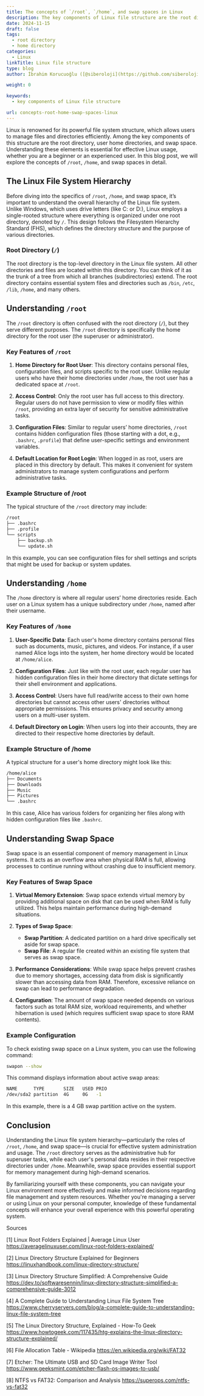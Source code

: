 ```yaml
---
title: The concepts of `/root`, `/home`, and swap spaces in Linux
description: The key components of Linux file structure are the root directory, user home directories, and swap space.
date: 2024-11-15
draft: false
tags:
  - root directory
  - home directory
categories:
  - Linux
linkTitle: Linux file structure
type: blog
author: İbrahim Korucuoğlu ([@siberoloji](https://github.com/siberoloji))

weight: 0

keywords:
  - key components of Linux file structure

url: concepts-root-home-swap-spaces-linux
---
```

Linux is renowned for its powerful file system structure, which allows users to manage files and directories efficiently. Among the key components of this structure are the root directory, user home directories, and swap space. Understanding these elements is essential for effective Linux usage, whether you are a beginner or an experienced user. In this blog post, we will explore the concepts of `/root`, `/home`, and swap spaces in detail.

## The Linux File System Hierarchy

Before diving into the specifics of `/root`, `/home`, and swap space, it’s important to understand the overall hierarchy of the Linux file system. Unlike Windows, which uses drive letters (like C: or D:), Linux employs a single-rooted structure where everything is organized under one root directory, denoted by `/`. This design follows the Filesystem Hierarchy Standard (FHS), which defines the directory structure and the purpose of various directories.

### Root Directory (`/`)

The root directory is the top-level directory in the Linux file system. All other directories and files are located within this directory. You can think of it as the trunk of a tree from which all branches (subdirectories) extend. The root directory contains essential system files and directories such as `/bin`, `/etc`, `/lib`, `/home`, and many others.

## Understanding `/root`

The `/root` directory is often confused with the root directory (`/`), but they serve different purposes. The `/root` directory is specifically the home directory for the root user (the superuser or administrator).

### Key Features of `/root`

1. **Home Directory for Root User**: This directory contains personal files, configuration files, and scripts specific to the root user. Unlike regular users who have their home directories under `/home`, the root user has a dedicated space at `/root`.

2. **Access Control**: Only the root user has full access to this directory. Regular users do not have permission to view or modify files within `/root`, providing an extra layer of security for sensitive administrative tasks.

3. **Configuration Files**: Similar to regular users’ home directories, `/root` contains hidden configuration files (those starting with a dot, e.g., `.bashrc`, `.profile`) that define user-specific settings and environment variables.

4. **Default Location for Root Login**: When logged in as root, users are placed in this directory by default. This makes it convenient for system administrators to manage system configurations and perform administrative tasks.

### Example Structure of /root

The typical structure of the `/root` directory may include:

```bash
/root
├── .bashrc
├── .profile
└── scripts
    ├── backup.sh
    └── update.sh
```

In this example, you can see configuration files for shell settings and scripts that might be used for backup or system updates.

## Understanding `/home`

The `/home` directory is where all regular users’ home directories reside. Each user on a Linux system has a unique subdirectory under `/home`, named after their username.

### Key Features of `/home`

1. **User-Specific Data**: Each user's home directory contains personal files such as documents, music, pictures, and videos. For instance, if a user named Alice logs into the system, her home directory would be located at `/home/alice`.

2. **Configuration Files**: Just like with the root user, each regular user has hidden configuration files in their home directory that dictate settings for their shell environment and applications.

3. **Access Control**: Users have full read/write access to their own home directories but cannot access other users' directories without appropriate permissions. This ensures privacy and security among users on a multi-user system.

4. **Default Directory on Login**: When users log into their accounts, they are directed to their respective home directories by default.

### Example Structure of /home

A typical structure for a user's home directory might look like this:

```bash
/home/alice
├── Documents
├── Downloads
├── Music
├── Pictures
└── .bashrc
```

In this case, Alice has various folders for organizing her files along with hidden configuration files like `.bashrc`.

## Understanding Swap Space

Swap space is an essential component of memory management in Linux systems. It acts as an overflow area when physical RAM is full, allowing processes to continue running without crashing due to insufficient memory.

### Key Features of Swap Space

1. **Virtual Memory Extension**: Swap space extends virtual memory by providing additional space on disk that can be used when RAM is fully utilized. This helps maintain performance during high-demand situations.

2. **Types of Swap Space**:
   - **Swap Partition**: A dedicated partition on a hard drive specifically set aside for swap space.
   - **Swap File**: A regular file created within an existing file system that serves as swap space.

3. **Performance Considerations**: While swap space helps prevent crashes due to memory shortages, accessing data from disk is significantly slower than accessing data from RAM. Therefore, excessive reliance on swap can lead to performance degradation.

4. **Configuration**: The amount of swap space needed depends on various factors such as total RAM size, workload requirements, and whether hibernation is used (which requires sufficient swap space to store RAM contents).

### Example Configuration

To check existing swap space on a Linux system, you can use the following command:

```bash
swapon --show
```

This command displays information about active swap areas:

```bash
NAME      TYPE       SIZE   USED PRIO
/dev/sda2 partition  4G     0G   -1
```

In this example, there is a 4 GB swap partition active on the system.

## Conclusion

Understanding the Linux file system hierarchy—particularly the roles of `/root`, `/home`, and swap space—is crucial for effective system administration and usage. The `/root` directory serves as the administrative hub for superuser tasks, while each user's personal data resides in their respective directories under `/home`. Meanwhile, swap space provides essential support for memory management during high-demand scenarios.

By familiarizing yourself with these components, you can navigate your Linux environment more effectively and make informed decisions regarding file management and system resources. Whether you're managing a server or using Linux on your personal computer, knowledge of these fundamental concepts will enhance your overall experience with this powerful operating system.

Sources

[1] Linux Root Folders Explained | Average Linux User <https://averagelinuxuser.com/linux-root-folders-explained/>

[2] Linux Directory Structure Explained for Beginners <https://linuxhandbook.com/linux-directory-structure/>

[3] Linux Directory Structure Simplified: A Comprehensive Guide <https://dev.to/softwaresennin/linux-directory-structure-simplified-a-comprehensive-guide-3012>

[4] A Complete Guide to Understanding Linux File System Tree <https://www.cherryservers.com/blog/a-complete-guide-to-understanding-linux-file-system-tree>

[5] The Linux Directory Structure, Explained - How-To Geek <https://www.howtogeek.com/117435/htg-explains-the-linux-directory-structure-explained/>

[6] File Allocation Table - Wikipedia <https://en.wikipedia.org/wiki/FAT32>

[7] Etcher: The Ultimate USB and SD Card Image Writer Tool <https://www.geeksmint.com/etcher-flash-os-images-to-usb/>

[8] NTFS vs FAT32: Comparison and Analysis <https://superops.com/ntfs-vs-fat32>
